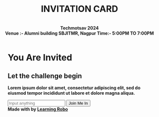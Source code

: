 <!DOCTYPE html
	<u align="center">
<html lang="en" >
<head>
<html>
<head>
<title>
<u align="center">
INVITATION CARD
</title>
</head>
<body>
<br>
<h1 align="center"><b>INVITATION CARD</b></h1>
<p align="center">
<br>
<b>
Techmotsav 2024

<br>    
Venue :- Alumni building SBJITMR, Nagpur
Time:- 5:00PM TO 7:00PM       
  <meta charset="UTF-8">
  <title>Invite card || learningrobo</title>
  <link rel='stylesheet' href='https://cdn.jsdelivr.net/npm/bulma@0.9.3/css/bulma.min.css'><link rel="stylesheet" href="./style.css">
</head>
<body>
<div class="wrapper">
	<div class="container">
		<div class="columns form_container">
			<div class="column is-half spooky_bg2">
</div>
			<div class="column is-half input_container">
				<h1>You Are Invited</h1>
				<h2>Let the challenge begin</h2>
				<p>Lorem ipsum dolor sit amet, consectetur adipiscing elit, sed do eiusmod tempor incididunt ut labore et dolore magna aliqua. </p>
			<div class="mt-5">
					<input type="text" name="" placeholder="Input anything" style="" id="input" onkeyup="annoy(input);">
	<input type="submit" name="" value="Join Me In" class="submit">
				</div>
				<div class="mt-2 ml-2">
					<span id="error"></span>
				</div>
<div class="credit">Made with <span style="color:tomato;font-size:20px;"></span> by <a  href="https://www.learningrobo.com/">Learning Robo</a></div>
			</div>			<div class="column is-half spooky_bg">
			</div>
		</div>
	</div>
</div>
  <script  src="./script.js"></script>
</body>
</html>
